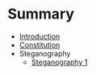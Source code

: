 # Summary

* [Introduction](README.md)
* [Constitution](home/constitution.md)
* Steganography
   * [Steganography 1](forensics/steg1/steg1.md)


